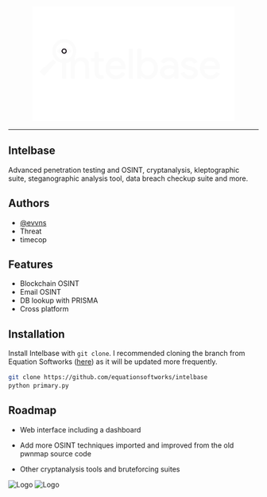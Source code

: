 <p align=center>
<img src="logo.svg" height=230>
</p>

<hr>



## Intelbase 
Advanced penetration testing and OSINT, cryptanalysis, kleptographic suite, steganographic analysis tool, data breach checkup suite and more.


## Authors

- [@evvns](https://www.github.com/evvns)
- Threat
- timecop



## Features

- Blockchain OSINT
- Email OSINT
- DB lookup with PRISMA
- Cross platform


## Installation

Install Intelbase with `git clone`. I recommended cloning the branch from Equation Softworks ([here](https://github.com/equationsoftworks/intelbase)) as it will be updated more frequently.

```bash
git clone https://github.com/equationsoftworks/intelbase
python primary.py
```
    
## Roadmap

- Web interface including a dashboard

- Add more OSINT techniques imported and improved from the old pwnmap source code

- Other cryptanalysis tools and bruteforcing suites


![Logo](https://0day.cfd/logo.svg#gh-dark-mode-only)
![Logo](https://files.doxbin.gg/6bwAVgZD.svg#gh-light-mode-only)

